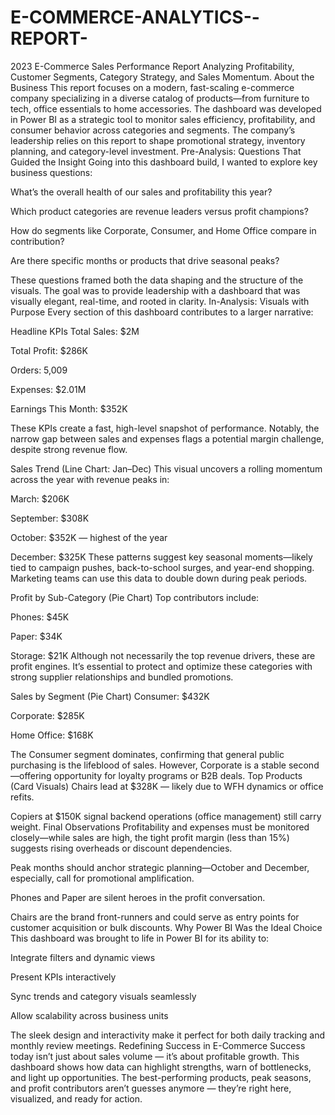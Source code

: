 # E-COMMERCE-ANALYTICS--REPORT-
2023 E-Commerce Sales Performance Report Analyzing Profitability, Customer Segments, Category Strategy, and Sales Momentum. 
About the Business
This report focuses on a modern, fast-scaling e-commerce company specializing in a diverse catalog of products—from furniture to tech, office essentials to home accessories. The dashboard was developed in Power BI as a strategic tool to monitor sales efficiency, profitability, and consumer behavior across categories and segments. The company’s leadership relies on this report to shape promotional strategy, inventory planning, and category-level investment.
Pre-Analysis: Questions That Guided the Insight
Going into this dashboard build, I wanted to explore key business questions:

What’s the overall health of our sales and profitability this year?

Which product categories are revenue leaders versus profit champions?

How do segments like Corporate, Consumer, and Home Office compare in contribution?

Are there specific months or products that drive seasonal peaks?

These questions framed both the data shaping and the structure of the visuals. The goal was to provide leadership with a dashboard that was visually elegant, real-time, and rooted in clarity.
In-Analysis: Visuals with Purpose
Every section of this dashboard contributes to a larger narrative:

Headline KPIs
Total Sales: $2M

Total Profit: $286K

Orders: 5,009

Expenses: $2.01M

Earnings This Month: $352K

These KPIs create a fast, high-level snapshot of performance. Notably, the narrow gap between sales and expenses flags a potential margin challenge, despite strong revenue flow.

Sales Trend (Line Chart: Jan–Dec)
This visual uncovers a rolling momentum across the year with revenue peaks in:

March: $206K

September: $308K

October: $352K — highest of the year

December: $325K
These patterns suggest key seasonal moments—likely tied to campaign pushes, back-to-school surges, and year-end shopping. Marketing teams can use this data to double down during peak periods.

Profit by Sub-Category (Pie Chart)
Top contributors include:

Phones: $45K

Paper: $34K

Storage: $21K
Although not necessarily the top revenue drivers, these are profit engines. It’s essential to protect and optimize these categories with strong supplier relationships and bundled promotions.

Sales by Segment (Pie Chart)
Consumer: $432K

Corporate: $285K

Home Office: $168K

The Consumer segment dominates, confirming that general public purchasing is the lifeblood of sales. However, Corporate is a stable second—offering opportunity for loyalty programs or B2B deals.
Top Products (Card Visuals)
Chairs lead at $328K — likely due to WFH dynamics or office refits.

Copiers at $150K signal backend operations (office management) still carry weight.
Final Observations
Profitability and expenses must be monitored closely—while sales are high, the tight profit margin (less than 15%) suggests rising overheads or discount dependencies.

Peak months should anchor strategic planning—October and December, especially, call for promotional amplification.

Phones and Paper are silent heroes in the profit conversation.

Chairs are the brand front-runners and could serve as entry points for customer acquisition or bulk discounts.
Why Power BI Was the Ideal Choice
This dashboard was brought to life in Power BI for its ability to:

Integrate filters and dynamic views

Present KPIs interactively

Sync trends and category visuals seamlessly

Allow scalability across business units

The sleek design and interactivity make it perfect for both daily tracking and monthly review meetings.
Redefining Success in E-Commerce
Success today isn’t just about sales volume — it’s about profitable growth. This dashboard shows how data can highlight strengths, warn of bottlenecks, and light up opportunities. The best-performing products, peak seasons, and profit contributors aren’t guesses anymore — they’re right here, visualized, and ready for action.
